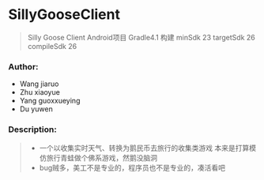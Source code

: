 # SillyGooseClient
> Silly Goose Client 
> Android项目
> Gradle4.1 构建
> minSdk 23
> targetSdk 26
> compileSdk 26
### Author:
  +  Wang jiaruo 
  +  Zhu xiaoyue
  +  Yang guoxxueying
  +  Du yuwen
### Description:
>   + 一个以收集实时天气、转换为鹅民币去旅行的收集类游戏
>     本来是打算模仿旅行青蛙做个佛系游戏，然鹅没脑洞
>   + bug贼多，美工不是专业的，程序员也不是专业的，凑活看吧
>   
>